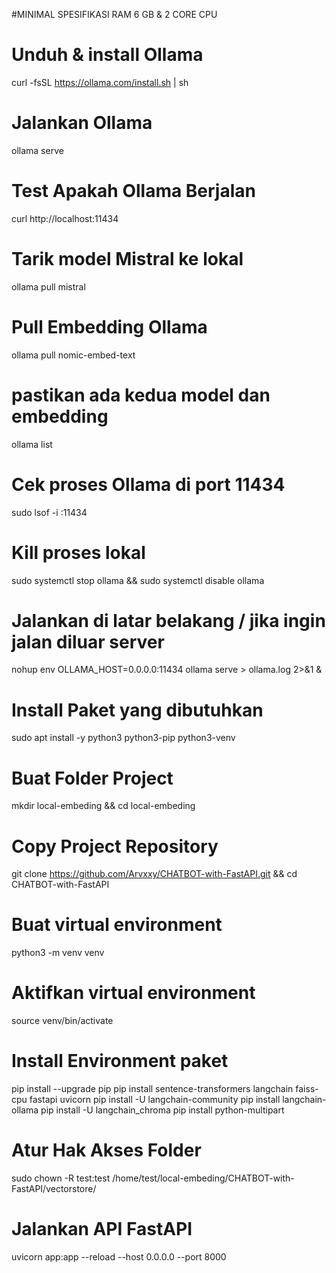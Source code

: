#MINIMAL SPESIFIKASI RAM 6 GB & 2 CORE CPU 

# Unduh & install Ollama
curl -fsSL https://ollama.com/install.sh | sh

# Jalankan Ollama
ollama serve

# Test Apakah Ollama Berjalan 
curl http://localhost:11434 

# Tarik model Mistral ke lokal
ollama pull mistral

# Pull Embedding Ollama
ollama pull nomic-embed-text

# pastikan ada kedua model dan embedding
ollama list 

# Cek proses Ollama di port 11434
sudo lsof -i :11434

# Kill proses lokal 
sudo systemctl stop ollama && sudo systemctl disable ollama

# Jalankan di latar belakang / jika ingin jalan diluar server 
nohup env OLLAMA_HOST=0.0.0.0:11434 ollama serve > ollama.log 2>&1 &

# Install Paket yang dibutuhkan 
sudo apt install -y python3 python3-pip python3-venv

# Buat Folder Project
mkdir local-embeding && cd local-embeding

# Copy Project Repository
git clone https://github.com/Arvxxy/CHATBOT-with-FastAPI.git && cd CHATBOT-with-FastAPI

# Buat virtual environment
python3 -m venv venv

# Aktifkan virtual environment
source venv/bin/activate

# Install Environment paket 
pip install --upgrade pip
pip install sentence-transformers langchain faiss-cpu fastapi uvicorn
pip install -U langchain-community
pip install langchain-ollama
pip install -U langchain_chroma
pip install python-multipart

# Atur Hak Akses Folder 
sudo chown -R test:test /home/test/local-embeding/CHATBOT-with-FastAPI/vectorstore/

# Jalankan API FastAPI
uvicorn app:app --reload --host 0.0.0.0 --port 8000



